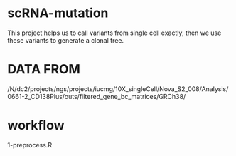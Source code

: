 # scRNA-mutation
This project helps us to call variants from single cell exactly, then we use these variants to generate a clonal tree.
# DATA FROM
/N/dc2/projects/ngs/projects/iucmg/10X_singleCell/Nova_S2_008/Analysis/0661-2_CD138Plus/outs/filtered_gene_bc_matrices/GRCh38/
# workflow 
1-preprocess.R
